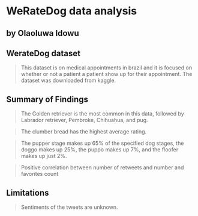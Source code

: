 # WeRateDog data analysis

## by Olaoluwa Idowu


## WerateDog dataset

> This dataset is on medical appointments in brazil and it is focused on whether or not a patient a patient show up for their appointment. The dataset was downloaded from kaggle.


## Summary of Findings

> The Golden retriever is the most common in this data, followed by Labrador retriever, Pembroke, Chihuahua, and pug.

> The clumber bread has the highest average rating.

> The pupper stage makes up 65% of the specified dog stages, the doggo makes up 25%, the puppo makes up 7%, and the floofer makes up just 2%.

> Positive correlation between number of retweets and number and favorites count


## Limitations

> Sentiments of the tweets are unknown.
